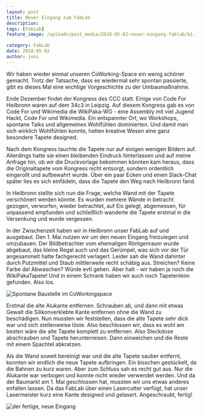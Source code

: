 ```yaml
---
layout: post
title: Neuer Eingang zum FabLab
description: 
tags: [FabLab]
feature_image: /uploads/post_media/2018-05-02-neuer-eingang-fablab/b1.jpg

category: FabLab
date: 2018-05-02
author: joni
---
```


Wir haben wieder einmal unseren CoWorking-Space ein wenig schöner gemacht. Trotz der Tatsache, dass es wiedermal sehr spontan passierte, gibt es dieses Mal eine wichtige Vorgeschichte zu der Umbaumaßnahme.

Ende Dezember findet der Kongress des CCC statt. Einige von Code For Heilbronn waren auf dem 34c3 in Leipzig. Auf diesem Kongress gab es von Code For und Wikimedia die WikiPaka-WG - eine Assembly mit viel Jugend Hackt, Code For und Wikimedia. Ein entspannter Ort, wo Workshops, spontane Talks und allgemeines Wohlfühlen dominierten. Und damit man sich wirklich Wohlfühlen konnte, hatten kreative Wesen eine ganz besondere Tapete designed. 

Nach dem Kongress tauchte die Tapete nur auf einigen wenigen Bildern auf. Allerdings hatte sie einen bleibenden Eindruck hinterlassen und auf meine Anfrage hin, ob wir die Druckvorlage bekommen könnten kam heraus, dass die Originaltapete vom Kongress nicht entsorgt, sondern ordentlich eingerollt und aufbewahrt wurde. Über ein paar Ecken und einen Slack-Chat später lies es sich einfädeln, dass die Tapete den Weg nach Heilbronn fand.

In Heilbronn stellte sich nun die Frage, welche Wand mit der Tapete verschönert werden könnte. Es wurden mehrere Wände in betracht gezogen, verworfen, wieder betrachtet, auf Eis gelegt, abgemessen, für unpassend empfunden und schließlich wanderte die Tapete erstmal in die Versenkung und wurde vergessen.

In der Zwischenzeit haben wir in Heilbronn unser FabLab auf und ausgebaut. Den 1. Mai nutzen wir um den neuen Eingang freizulegen und umzubauen. Der Bildbetrachter vom ehemaligen Röntgenraum wurde abgebaut, das kleine Regal auch und das Gerümpel, was sich vor der Tür angesammelt hatte fachgerecht verlagert. Leider sah die Wand dahinter durch Putzmittel und Staub mittlerweile recht schäbig aus. Streichen? Keine Farbe da! Abwaschen? Würde evtl gehen. Aber halt - wir haben ja noch die WikiPakaTapete! Und in einem Schrank haben wir auch noch Tapetenleim gefunden. Also los.

![Spontane Baustelle im CoWorkingspace](/uploads/post_media/2018-05-02-neuer-eingang-fablab/b2.jpg "Spontane Baustelle im CoWorkingspace")


Erstmal die alte Alukante entfernen. Schrauben ab, und dann mit etwas Gewalt die Silikonverklebte Kante entfernen ohne die Wand zu beschädigen. Nun mussten wir feststellen, dass die alte Tapete sehr dick war und sich stellenweise löste. Also beschlossen wir, dass es wohl am besten wäre die alte Tapete komplett zu entfernen. Also Steckdose abschrauben und Tapete herunterreisen. Dann einweichen und die Reste mit einem Spachtel abkratzen.

Als die Wand soweit bereinigt war und die alte Tapete sauber entfernt, konnten wir endlich die neue Tapete aufbringen. Ein bisschen gestückelt, da die Bahnen zu kurz waren. Aber zum Schluss sah es recht gut aus. Nur die Alukante war verbogen und konnte nicht wieder verwendet werden. Und da der Baumarkt am 1. Mai geschlossen hat, mussten wir uns etwas anderes enfallen lassen. Da das FabLab über einen Lasercutter verfügt, hat unser Lasermeister kurz eine Kante designed und gelasert. Angeschraubt, fertig!

![der fertige, neue Eingang](/uploads/post_media/2018-05-02-neuer-eingang-fablab/b3.jpg "der fertige, neue Eingang")
